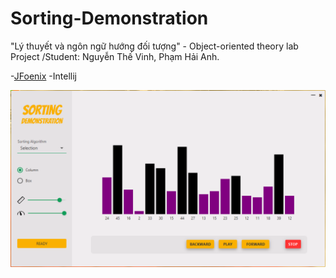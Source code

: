 # Sorting-Demonstration
"Lý thuyết và ngôn ngữ hướng đối tượng" - Object-oriented theory lab Project 
/Student: Nguyễn Thế Vinh, Phạm Hải Anh.

-[JFoenix](https://github.com/jfoenixadmin/JFoenix)
-Intellij

![snapshot.bmp](https://raw.githubusercontent.com/ruanshiron/Sorting-Demonstration/master/README-src/snapshot.bmp)
